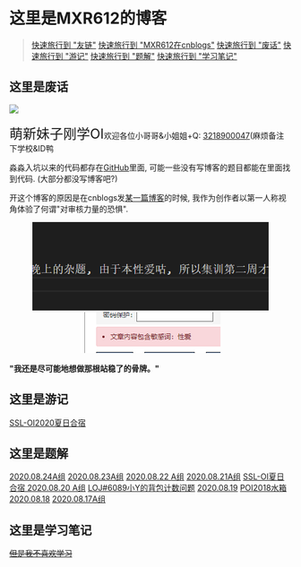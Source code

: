 # 这里是MXR612的博客

> [快速旅行到 "友链"](//Other/友链.html)
> [快速旅行到 "MXR612在cnblogs"](https://www.cnblogs.com/mxxr)
> [快速旅行到 "废话"](#这里是废话)
> [快速旅行到 "游记"](#这里是游记)
> [快速旅行到 "题解"](#这里是题解)
> [快速旅行到 "学习笔记"](#这里是学习笔记)

## 这里是废话

[![](http://cfrating.ihcr.top/?user=MXR612)](https://codeforces.com/profile/MXR612)

<font size="5">萌新妹子刚学OI</font>欢迎各位小哥哥&小姐姐+Q: [3218900047](tencent://message/?uin=3218900047&Site=&Menu=yes)(麻烦备注下学校&ID鸭

淼淼入坑以来的代码都存在[GitHub](https://github.com/MXR612/OI-log)里面, 可能一些没有写博客的题目都能在里面找到代码. (大部分都没写博客吧?)

开这个博客的原因是在cnblogs发[某一篇博客](//Blog/2020.08.19/LOJ6089.html)的时候, 我作为创作者以第一人称视角体验了何谓"对审核力量的恐惧".

<center>

![](files/本性爱咕.png)
![](files/性爱.png)

</center>

**"我还是尽可能地想做那根站稳了的骨牌。"**

## 这里是游记

[SSL-OI2020夏日合宿](//Index/SSL-OI2020夏日合宿.html)

## 这里是题解

[2020.08.24A组](//Blog/2020.08.24/2020.08.24A.html)
[2020.08.23A组](//Blog/2020.08.23/SSL2020.08.23.html)
[2020.08.22 A组](//Blog/2020.08.22/SSL2020.08.22A.html)
[2020.08.21A组](//Blog/2020.08.21/SSLOJ2020.08.21A.html)
[SSL-OI夏日合宿 2020.08.20 A组](//Blog/2020.08.20/2020.08.20A.html)
[LOJ#6089小Y的背包计数问题](//Blog/2020.08.19/LOJ6089.html)
[2020.08.19](//Blog/2020.08.19/SSLOJ2020.08.19.html)
[POI2018水箱](//Blog/2020.08.18/POI2018水箱.html)
[2020.08.18](//Blog/2020.08.18/SSLOJ2020.08.18.html)
[2020.08.17A组](//Blog/2020.08.17/SSLOJ2020.8.17A.html)

## 这里是学习笔记

[~~但是我不喜欢学习~~](//index/板题.html)